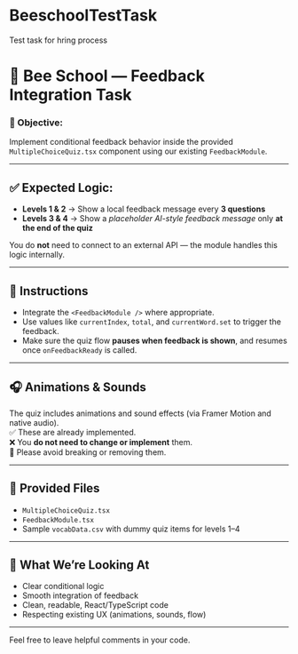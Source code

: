 # BeeschoolTestTask
Test task for hring process

# 🐝 Bee School — Feedback Integration Task

### 🎯 Objective:
Implement conditional feedback behavior inside the provided `MultipleChoiceQuiz.tsx` component using our existing `FeedbackModule`.

---

## ✅ Expected Logic:

- **Levels 1 & 2** → Show a local feedback message every **3 questions**
- **Levels 3 & 4** → Show a *placeholder AI-style feedback message* only **at the end of the quiz**

You do **not** need to connect to an external API — the module handles this logic internally.

---

## 🧠 Instructions

- Integrate the `<FeedbackModule />` where appropriate.
- Use values like `currentIndex`, `total`, and `currentWord.set` to trigger the feedback.
- Make sure the quiz flow **pauses when feedback is shown**, and resumes once `onFeedbackReady` is called.

---

## 🎧 Animations & Sounds

The quiz includes animations and sound effects (via Framer Motion and native audio).  
✅ These are already implemented.  
❌ You **do not need to change or implement** them.  
🛑 Please avoid breaking or removing them.

---

## 📁 Provided Files

- `MultipleChoiceQuiz.tsx`
- `FeedbackModule.tsx`
- Sample `vocabData.csv` with dummy quiz items for levels 1–4

---

## 🧪 What We’re Looking At

- Clear conditional logic
- Smooth integration of feedback
- Clean, readable, React/TypeScript code
- Respecting existing UX (animations, sounds, flow)

---

Feel free to leave helpful comments in your code.
